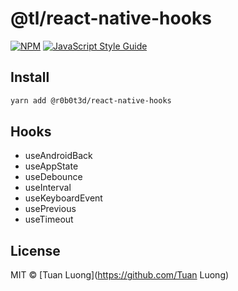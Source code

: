 # @tl/react-native-hooks

> 

[![NPM](https://img.shields.io/npm/v/@tl/react-native-hooks.svg)](https://www.npmjs.com/package/@tl/react-native-hooks) [![JavaScript Style Guide](https://img.shields.io/badge/code_style-standard-brightgreen.svg)](https://standardjs.com)

## Install

```bash
yarn add @r0b0t3d/react-native-hooks
```

## Hooks
- useAndroidBack
- useAppState
- useDebounce
- useInterval
- useKeyboardEvent
- usePrevious
- useTimeout

## License

MIT © [Tuan Luong](https://github.com/Tuan Luong)
